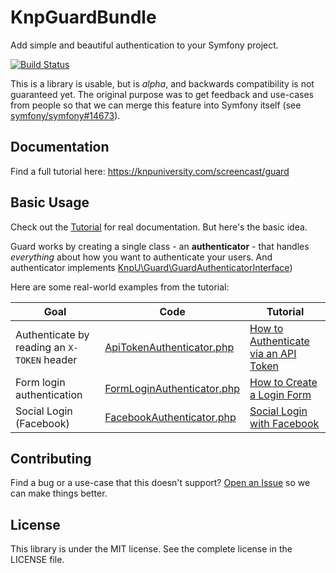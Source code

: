 # KnpGuardBundle

Add simple and beautiful authentication to your Symfony project.

[![Build Status](https://travis-ci.org/knpuniversity/KnpUGuardBundle.svg?branch=master)](https://travis-ci.org/knpuniversity/KnpUGuardBundle)

This is a library is usable, but is *alpha*, and backwards compatibility
is not guaranteed yet. The original purpose was to get feedback and use-cases
from people so that we can merge this feature into Symfony itself
(see [symfony/symfony#14673](https://github.com/symfony/symfony/pull/14673)).

## Documentation

Find a full tutorial here: https://knpuniversity.com/screencast/guard

## Basic Usage

Check out the [Tutorial](https://knpuniversity.com/screencast/guard) for real documentation.
But here's the basic idea.

Guard works by creating a single class - an **authenticator** - that handles *everything*
about how you want to authenticate your users. And authenticator implements
[KnpU\Guard\GuardAuthenticatorInterface](https://github.com/knpuniversity/KnpUGuard/blob/master/src/GuardAuthenticatorInterface.php))

Here are some real-world examples from the tutorial:

Goal                                        | Code                                                                                                                                      | Tutorial
------------------------------------------- | ----------------------------------------------------------------------------------------------------------------------------------------- | -------
Authenticate by reading an `X-TOKEN` header | [ApiTokenAuthenticator.php](https://github.com/knpuniversity/guard-tutorial/blob/finished/src/AppBundle/Security/ApiTokenAuthenticator.php)   | [How to Authenticate via an API Token](https://knpuniversity.com/screencast/guard/api-token)
Form login authentication                   | [FormLoginAuthenticator.php](https://github.com/knpuniversity/guard-tutorial/blob/finished/src/AppBundle/Security/FormLoginAuthenticator.php) | [How to Create a Login Form](https://knpuniversity.com/screencast/guard/login-form)
Social Login (Facebook)                     | [FacebookAuthenticator.php](https://github.com/knpuniversity/guard-tutorial/blob/finished/src/AppBundle/Security/FacebookAuthenticator.php)   | [Social Login with Facebook](https://knpuniversity.com/screencast/guard/social-login)

## Contributing

Find a bug or a use-case that this doesn't support? [Open an Issue](https://github.com/knpuniversity/KnpUGuardBundle/issues)
so we can make things better.

## License

This library is under the MIT license. See the complete license in the LICENSE file.
